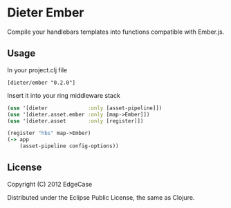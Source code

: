 # Dieter Ember

Compile your handlebars templates into functions compatible with Ember.js.

## Usage

In your project.clj file

    [dieter/ember "0.2.0"]

Insert it into your ring middleware stack

```clojure
(use '[dieter             :only [asset-pipeline]])
(use '[dieter.asset.ember :only [map->Ember]])
(use '[dieter.asset       :only [register]])

(register "hbs" map->Ember)
(-> app
    (asset-pipeline config-options))
```

## License

Copyright (C) 2012 EdgeCase

Distributed under the Eclipse Public License, the same as Clojure.
